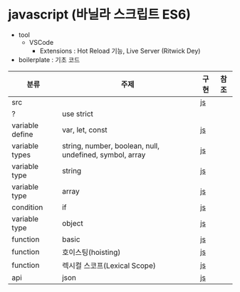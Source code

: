 # javascript (바닐라 스크립트 ES6)
+ tool
    - VSCode 
        - Extensions : Hot Reload 기능, Live Server (Ritwick Dey) 
+ boilerplate : 기초 코드

|분류|주제|구현|참조|
|--|--|--|--|
|src||[js](./prints.js)||
|?|use strict|||
|variable define|var, let, const|[js](./variable_type.js)||
|variable types|string, number, boolean, null, undefined, symbol, array|[js](./variable_type.js)||
|variable type|string|[js](./strings.js)||
|variable type|array|[js](./arrays.js)||
|condition|if|[js](./conditioins.js)||
|variable type|object|[js](./objects.js)||
|function|basic|[js](./functions.js)||
|function|호이스팅(hoisting)|[js](./functions.js)||
|function|렉시컬 스코프(Lexical Scope)|[js](./functions.js)||
|api|json|[js](./jsons.js)||